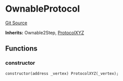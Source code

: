 # OwnableProtocol
[Git Source](https://github.com/llama-community/vertex-v1/blob/1010800eca40d89a7523a4694106df66636f891a/src/mock/OwnableProtocol.sol)

**Inherits:**
Ownable2Step, [ProtocolXYZ](/src/mock/ProtocolXYZ.sol/contract.ProtocolXYZ.md)


## Functions
### constructor


```solidity
constructor(address _vertex) ProtocolXYZ(_vertex);
```

